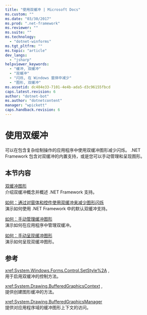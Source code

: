 ```yaml
---
title: "使用双缓冲 | Microsoft Docs"
ms.custom: ""
ms.date: "03/30/2017"
ms.prod: ".net-framework"
ms.reviewer: ""
ms.suite: ""
ms.technology: 
  - "dotnet-winforms"
ms.tgt_pltfrm: ""
ms.topic: "article"
dev_langs: 
  - "jsharp"
helpviewer_keywords: 
  - "缓冲, 双缓冲"
  - "双缓冲"
  - "闪烁, 在 Windows 窗体中减少"
  - "图形, 双缓冲"
ms.assetid: dc484e33-7101-4e4b-ada5-d3c96155fbcd
caps.latest.revision: 6
author: "dotnet-bot"
ms.author: "dotnetcontent"
manager: "wpickett"
caps.handback.revision: 6
---
```

# 使用双缓冲
可以在包含复杂绘制操作的应用程序中使用双缓冲图形减少闪烁。  .NET Framework 包含对双缓冲的内置支持，或是您可以手动管理和呈现图形。  
  
## 本节内容  
 [双缓冲图形](../../../../docs/framework/winforms/advanced/double-buffered-graphics.md)  
 介绍双缓冲概念并概述 .NET Framework 支持。  
  
 [如何：通过对窗体和控件使用双缓冲来减少图形闪烁](../../../../docs/framework/winforms/advanced/how-to-reduce-graphics-flicker-with-double-buffering-for-forms-and-controls.md)  
 演示如何使用 .NET Framework 中的默认双缓冲支持。  
  
 [如何：手动管理缓冲图形](../../../../docs/framework/winforms/advanced/how-to-manually-manage-buffered-graphics.md)  
 演示如何在应用程序中管理双缓冲。  
  
 [如何：手动呈现缓冲图形](../../../../docs/framework/winforms/advanced/how-to-manually-render-buffered-graphics.md)  
 演示如何呈现双缓冲图形。  
  
## 参考  
 <xref:System.Windows.Forms.Control.SetStyle%2A> ,  
 用于启用双缓冲的控制方法。  
  
 <xref:System.Drawing.BufferedGraphicsContext> ,  
 提供创建图形缓冲的方法。  
  
 <xref:System.Drawing.BufferedGraphicsManager>  
 提供对应用程序域的缓冲图形上下文的访问。